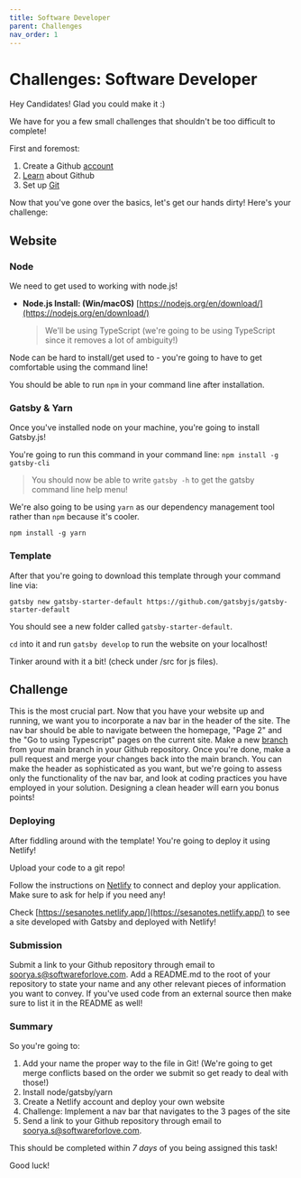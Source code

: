 ```yaml
---
title: Software Developer
parent: Challenges
nav_order: 1
---
```


# Challenges: Software Developer

Hey Candidates! Glad you could make it :)

We have for you a few small challenges that shouldn't be too difficult to complete!

First and foremost:

1. Create a Github [account](https://docs.github.com/en/github/getting-started-with-github/signing-up-for-a-new-github-account)
2. [Learn](https://docs.github.com/en/github/getting-started-with-github/git-and-github-learning-resources) about Github
3. Set up [Git](https://docs.github.com/en/github/getting-started-with-github/set-up-git)

Now that you've gone over the basics, let's get our hands dirty! Here's your challenge:

## Website

### Node

We need to get used to working with node.js!

-   **Node.js Install: (Win/macOS)** [https://nodejs.org/en/download/](https://nodejs.org/en/download/)
    > We'll be using TypeScript (we're going to be using TypeScript since it removes a lot of ambiguity!)

Node can be hard to install/get used to - you're going to have to get comfortable using the command line!

You should be able to run `npm` in your command line after installation.

### Gatsby & Yarn

Once you've installed node on your machine, you're going to install Gatsby.js!

You're going to run this command in your command line: `npm install -g gatsby-cli`

> You should now be able to write `gatsby -h` to get the gatsby command line help menu!

We're also going to be using `yarn` as our dependency management tool rather than `npm` because it's cooler.

`npm install -g yarn`

### Template

After that you're going to download this template through your command line via:

`gatsby new gatsby-starter-default https://github.com/gatsbyjs/gatsby-starter-default`

You should see a new folder called `gatsby-starter-default`.

`cd` into it and run `gatsby develop` to run the website on your localhost!

Tinker around with it a bit! (check under /src for js files).

## Challenge

This is the most crucial part. Now that you have your website up and running, we want you to incorporate a nav bar in the header of the site. The nav bar should be able to navigate between the homepage, "Page 2" and the "Go to using Typescript" pages on the current site. Make a new [branch](https://docs.github.com/en/github/collaborating-with-pull-requests/proposing-changes-to-your-work-with-pull-requests/about-branches) from your main branch in your Github repository. Once you're done, make a pull request and merge your changes back into the main branch. You can make the header as sophisticated as you want, but we're going to assess only the functionality of the nav bar, and look at coding practices you have employed in your solution. Designing a clean header will earn you bonus points!

### Deploying

After fiddling around with the template! You're going to deploy it using Netlify!

Upload your code to a git repo!

Follow the instructions on [Netlify](https://www.netlify.com/blog/2016/09/29/a-step-by-step-guide-deploying-on-netlify/) to connect and deploy your application. Make sure to ask for help if you need any!

Check [https://sesanotes.netlify.app/](https://sesanotes.netlify.app/) to see a site developed with Gatsby and deployed with Netlify!



### Submission

Submit a link to your Github repository through email to [soorya.s@softwareforlove.com](soorya.s@softwareforlove.com). Add a README.md to the root of your repository to state your name and any other relevant pieces of information you want to convey. If you've used code from an external source then make sure to list it in the README as well!

### Summary

So you're going to:

1. Add your name the proper way to the file in Git! (We're going to get merge conflicts based on the order we submit so get ready to deal with those!)
2. Install node/gatsby/yarn
3. Create a Netlify account and deploy your own website
4. Challenge: Implement a nav bar that navigates to the 3 pages of the site
5. Send a link to your Github repository through email to [soorya.s@softwareforlove.com](soorya.s@softwareforlove.com).

This should be completed within _7 days_ of you being assigned this task!

Good luck!

